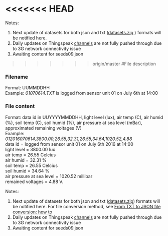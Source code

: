 <<<<<<< HEAD
=======
Notes:    
1. Next update of datasets for both json and txt ([datasets.zip](https://github.com/nandadoes/cs-sensor-unit/raw/master/data/datasets.zip) ) formats will be notified here.   
2. Daily updates on Thingspeak [channels](https://github.com/nandadoes/cs-sensor-unit/wiki/Thingspeak-pages) are not fully pushed through due to 3G network connectivity issue      
3. Awaiting content for seeds09.json

>>>>>>> origin/master
#File description 



### Filename  
Format: UUMMDDHH   
Example:
_01070614.TXT_ is logged from sensor unit 01 on July 6th at 14:00 


### File content      
Format: data id in UUYYYYMMDDHH, light level (lux), air temp (C), air humid (%), soil temp (C), soil humid (%), air pressure at sea level (mBar), approximated remaining voltages (V)   
Example:   
_012016070614,3800.00,26.55,32.31,26.55,34.64,1020.52,4.88_    
data id = logged from sensor unit 01 on July 6th 2016 at 14:00    
light level = 3800.00 lux   
air temp = 26.55 Celcius   
air humid = 32.31 %   
soil temp = 26.55 Celcius   
soil humid = 34.64 %   
air pressure at sea level = 1020.52 millibar   
remained voltages = 4.88 V.   

Notes:    

1. Next update of datasets for both json and txt ([datasets.zip](https://github.com/nandadoes/cs-sensor-unit/raw/master/data/datasets.zip)) formats will be notified here. For file conversion method, see [From TXT to JSON file conversion: how to](https://github.com/nandadoes/cs-sensor-unit/wiki/From-TXT-to-JSON-file-conversion:-how-to)
2. Daily updates on Thingspeak [channels](https://github.com/nandadoes/cs-sensor-unit/wiki/Thingspeak-pages) are not fully pushed through due to 3G network connectivity issue
3. Awaiting content for seeds09.json